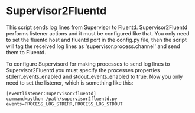 # Supervisor2Fluentd

This script sends log lines from Supervisor to Fluentd. Supervisor2Fluentd performs listener actions and it must be configured like that.
 You only need to set the fluentd host and fluentd port in the config.py file, then the script will tag the received log lines as 
 'supervisor.process.channel' and send them to Fluentd.
 
 To configure Supervisord for making processes to send log lines to Supervisor2Fluentd you must specify the processes properties 
 stderr_events_enabled and stdout_events_enabled to true. Now you only need to set the listener, which is something like this:
   
    [eventlistener:supervisor2fluentd]
    command=python /path/supervisor2fluentd.py
    events=PROCESS_LOG_STDERR,PROCESS_LOG_STDOUT
